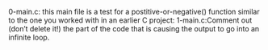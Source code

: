 0-main.c: this main file is a test for a postitive-or-negative() function similar to the one you worked with in an earlier C project:
1-main.c:Comment out (don’t delete it!) the part of the code that is causing the output to go into an infinite loop.
